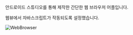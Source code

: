 안드로이드 스튜디오를 통해 제작한 간단한 웹 브라우저 어플입니다.

웹뷰에서 자바스크립트가 작동되도록 설정했습니다.

![WebBrowser](https://github.com/Ahn-Paper/AndroidStudio_WebBrowser/assets/173880966/1c309fff-ec1a-4c0e-bdbc-b675b2d7f679)
